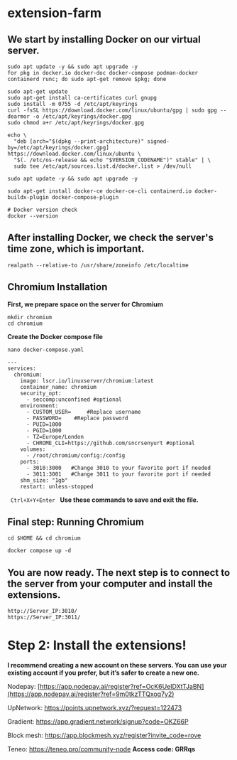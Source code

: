 
# extension-farm

## We start by installing Docker on our virtual server.

```
sudo apt update -y && sudo apt upgrade -y
for pkg in docker.io docker-doc docker-compose podman-docker containerd runc; do sudo apt-get remove $pkg; done

sudo apt-get update
sudo apt-get install ca-certificates curl gnupg
sudo install -m 0755 -d /etc/apt/keyrings
curl -fsSL https://download.docker.com/linux/ubuntu/gpg | sudo gpg --dearmor -o /etc/apt/keyrings/docker.gpg
sudo chmod a+r /etc/apt/keyrings/docker.gpg

echo \
  "deb [arch="$(dpkg --print-architecture)" signed-by=/etc/apt/keyrings/docker.gpg] https://download.docker.com/linux/ubuntu \
  "$(. /etc/os-release && echo "$VERSION_CODENAME")" stable" | \
  sudo tee /etc/apt/sources.list.d/docker.list > /dev/null

sudo apt update -y && sudo apt upgrade -y

sudo apt-get install docker-ce docker-ce-cli containerd.io docker-buildx-plugin docker-compose-plugin

# Docker version check
docker --version
```

## After installing Docker, we check the server's time zone, which is important.

```
realpath --relative-to /usr/share/zoneinfo /etc/localtime
```

## Chromium Installation

**First, we prepare space on the server for Chromium**

```
mkdir chromium
cd chromium
```

**Create the Docker compose file**

```
nano docker-compose.yaml
```

```
---
services:
  chromium:
    image: lscr.io/linuxserver/chromium:latest
    container_name: chromium
    security_opt:
      - seccomp:unconfined #optional
    environment:
      - CUSTOM_USER=     #Replace username
      - PASSWORD=    #Replace password
      - PUID=1000
      - PGID=1000
      - TZ=Europe/London
      - CHROME_CLI=https://github.com/sncrsenyurt #optional
    volumes:
      - /root/chromium/config:/config
    ports:
      - 3010:3000   #Change 3010 to your favorite port if needed
      - 3011:3001   #Change 3011 to your favorite port if needed
    shm_size: "1gb"
    restart: unless-stopped
```

<code> Ctrl+X+Y+Enter </code> **Use these commands to save and exit the file.**

## Final step: Running Chromium

```
cd $HOME && cd chromium

docker compose up -d
```

## You are now ready. The next step is to connect to the server from your computer and install the extensions.

```
http://Server_IP:3010/
https://Server_IP:3011/
```

# Step 2: Install the extensions!

**I recommend creating a new account on these servers. You can use your existing account if you prefer, but it’s safer to create a new one.**

Nodepay: [https://app.nodepay.ai/register?ref=OcK6UeIDXtTJaBN](https://app.nodepay.ai/register?ref=9m0tkzTTQxoq7y2)

UpNetwork: https://points.upnetwork.xyz/?request=122473

Gradient: https://app.gradient.network/signup?code=OKZ66P

Block mesh: https://app.blockmesh.xyz/register?invite_code=rove

Teneo: https://teneo.pro/community-node **Access code: GRRqs**
